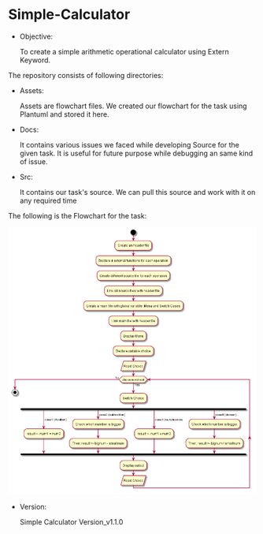 # Simple-Calculator
- Objective:

    To create a simple arithmetic operational calculator using Extern Keyword.

The repository consists of following directories:
- Assets:

    Assets are flowchart files. We created our flowchart for the task using Plantuml and stored it here.

- Docs:

    It contains various issues we faced while developing Source for the given task. It is useful for future purpose while debugging an same kind of issue.


- Src:

    It contains our task's source. We can pull this source and work with it on any required time

The following is the Flowchart for the task:

![Simple Calculator](assets/simpleCalculator.png)

- Version:

    Simple Calculator Version_v1.1.0